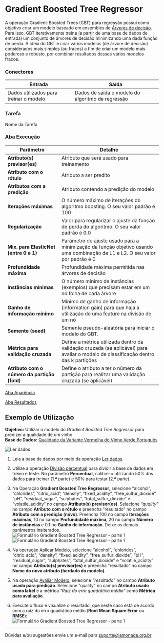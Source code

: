 # Gradient Boosted Tree Regressor

A operação Gradient-Boosted Trees (GBT) para regressão possui como objetivo criar um modelo baseado em ensembles de [Árvores de decisão][1]. Para isso, GBT iterativamente treina (a partir de uma base de dados de entrada) um conjunto de árvores de decisão minimizando uma dada função de perda. A ideia do GBT é criar vários modelos (de árvore de decisão) considerados mais simples (ou fracos) a fim de criar um modelo mais poderoso e robusto, por combinar resultados desses vários modelos fracos. 

### Conectores
| Entrada | Saída |
| --- | --- |
| Dados utilizados para treinar o modelo | Dados de saída e modelo do algoritmo de regressão |

### Tarefa
Nome da Tarefa

### Aba Execução
| Parâmetro | Detalhe |
| --- | --- |
| **Atributo(s) previsor(es)** | Atributo que será usado para treinamento |
| **Atributo com o rótulo** | Atributo a ser predito |
| **Atributos com a predição** | Atributo contendo a predição do modelo |
| **Iterações máximas** | O número máximo de iterações do algoritmo boosting. O seu valor padrão é 100 |
| **Regularização** | Valor para regularizar o ajuste da função de perda do algoritmo. O seu valor padrão é 0.0 |
| **Mix. para ElasticNet (entre 0 e 1)** | Parâmetro de ajuste usado para a minimização da função objetivo usando uma combinação de L1 e L2. O seu valor por padrão é 0 |
| **Profundidade máxima** | Profundidade máxima permitida nas árvores de decisão |
| **Instâncias mínimas** | O número mínimo de instâncias (exemplos) que precisam estar em um nó folha de cada árvore |
| **Ganho de informação mínimo** | Mínimo de ganho de informação (information gain) para que haja a utilização de uma feature na divisão de um nó |
| **Semente (seed)** | Semente pseudo-aleatória para iniciar o modelo do GBT. |
| **Métrica para validação cruzada** | Define a métrica utilizada dentro da validação cruzada (se aplicável) para avaliar o modelo de classificação dentro das k partições |
| **Atributo com o número da partição (fold)** | Define o atributo a ter o número da partição para realizar uma validação cruzada (se aplicável) |

[Aba Aparência][2]

[Aba Resultados][3] 

## Exemplo de Utilização
**Objetivo:** Utilizar o modelo do *Gradient Boosted Tree Regressor* para predizer a qualidade de um vinho.\
**Base de Dados:** [Qualidade da Variante Vermelha do Vinho Verde Português][4]

![Ler dados](/img/spark/aprendizado_de_maquina/regressao_gradient_boosted_tree/image2.png)

1. Leia a base de dados por meio da operação [Ler dados][4].

2. Utilize a operação [Divisão percentual][5] para dividir a base de dados em treino e teste. No parâmetro **Percentual**, calibre-o utilizando 50% dos dados para treinar (1.ª parte) e 50% para testar (2.ª parte).

3. Na Operação **Gradient Boosted Tree Regressor**, selecione “alcohol”, “chlorides”, “citric_acid”, “density”, “fixed_acidity”, “free_sulfur_dioxide”, “pH”, “residual_sugar”, “sulphates”, “total_sulfur_dioxide” e “volatile_acidity” no campo **Atributo(s) previsor(es)**. Selecione *“quality”* no campo **Atributo com o rótulo** e preencha “resultado” no campo **Atributo com a predição (novo)**. Preencha 100 no campo **Iterações máximas**, 10 no campo **Profundidade máxima**, 20 no campo **Número de instâncias** e 0.1 no **Ganho de informação**. Deixe os demais parâmetros inalterados.\
![Formulário Gradient Boosted Tree Regressor - parte 1](/img/spark/aprendizado_de_maquina/regressao_gradient_boosted_tree/image3.png)
![Formulário Gradient Boosted Tree Regressor - parte 1](/img/spark/aprendizado_de_maquina/regressao_gradient_boosted_tree/image1.png)

4. Na operação [Aplicar Modelo][6], selecione  “alcohol”, “chlorides”,  “citric_acid”, “density”, “fixed_acidity”, “free_sulfur_dioxide”, “pH”, “residual_sugar”, “sulphates”, “total_sulfur_dioxide” e “volatile_acidity” no campo **Atributo(s) previsor(es)** e preencha “resultado” no campo **Nome do novo atributo (herdado do modelo)**. 

5. Na operação [Avaliar Modelo][7], selecione *“resultado”* no campo **Atributo usado para predição**. Selecione “quality” no campo **Atributo usado como label** e a métrica *“Raiz do erro quadrático médio”* como **Métrica para avaliação**. 

6. Execute o fluxo e visualize o resultado, que neste caso está de acordo com a raiz do erro quadrático médio (**Root Mean Square Error** ou **RMSE**):\
![Formulário Gradient Boosted Tree Regressor - parte 1](/img/spark/aprendizado_de_maquina/regressao_gradient_boosted_tree/image4.png)


---
Dúvidas e/ou sugestões envie um e-mail para suporte@lemonade.org.br

[1]: /pt-br/spark/aprendizado-de-maquina/classificacao-arvore-de-decisao.html
[2]: /pt-br/spark/documentacao-geral/aba-aparencia.html
[3]: /pt-br/spark/documentacao-geral/aba-resultados.html
[4]: /pt-br/spark/base-de-dados/#wine
[5]: /pt-br/spark/entrada-e-saida/ler-dados.html
[6]: /pt-br/spark/modelo-e-avaliacao/aplicar-modelo.html
[7]: /pt-br/spark/modelo-e-avaliacao/avaliar-modelo.html